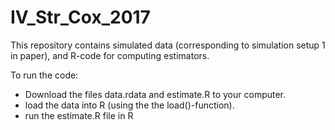 # IV_Str_Cox_2017

This repository contains simulated data (corresponding to simulation setup 1 in paper), and R-code for computing estimators.

To run the code:

- Download the files data.rdata and estimate.R to your computer.
- load the data into R (using the the load()-function).
- run the estimate.R file in R


